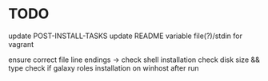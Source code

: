 # TODO
update POST-INSTALL-TASKS
update README
variable file(?)/stdin for vagrant

ensure correct file line endings -> check shell installation
check disk size && type
check if galaxy roles installation on winhost after run
